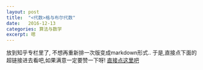 ```yaml
---
layout: post
title:  "<代数>格与布尔代数"
date:   2016-12-13
categories: 算法与数学
excerpt: 嗯
---
```

放到知乎专栏里了, 不想再重新排一次版变成markdown形式..
于是,直接点下面的超链接进去看吧,如果满意一定要赞一下呀!
[直接点这里吧](https://zhuanlan.zhihu.com/p/24338970)